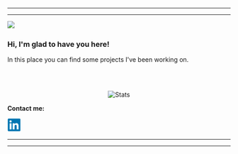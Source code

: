 <hr>
<hr>

![](https://visitor-badge.glitch.me/badge?page_id=stefanomuraro.stefanomuraro)

### Hi, I'm glad to have you here!<br>
In this place you can find some projects I've been working on.

<br>
<br>

<p align="center"> <img src="https://github-readme-stats.vercel.app/api?username=stefanomuraro&show_icons=true&theme=gotham" alt="Stats" />

<br>

**Contact me:**

<a href="https://www.linkedin.com/in/stefanomuraro/">
  <img alt="LinkedIn" width="30px" src="https://raw.githubusercontent.com/devicons/devicon/master/icons/linkedin/linkedin-original.svg"/>
</a>

<hr>
<hr>
